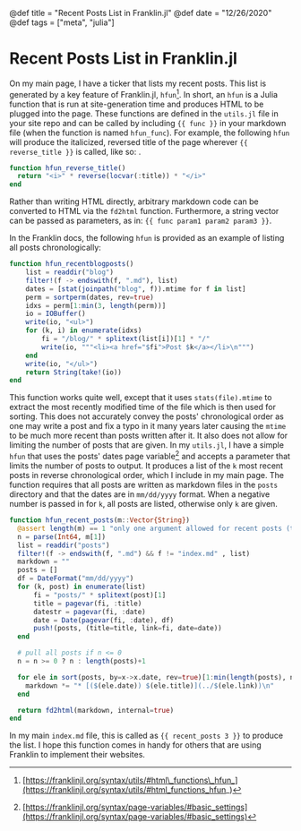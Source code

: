 @def title = "Recent Posts List in Franklin.jl"
@def date = "12/26/2020"
@def tags = ["meta", "julia"]

# Recent Posts List in Franklin.jl
 
On my main page, I have a ticker that lists my recent posts. This list is generated by a key feature of Franklin.jl, `hfun`[^1]. In short, an `hfun` is a Julia function that is run at site-generation time and produces HTML to be plugged into the page. These functions are defined in the `utils.jl` file in your site repo and can be called by including `{{ func }}` in your markdown file (when the function is named `hfun_func`).  For example, the following `hfun` will produce the italicized, reversed title of the page wherever `{{ reverse_title }}` is called, like so: .

```julia
function hfun_reverse_title()
  return "<i>" * reverse(locvar(:title)) * "</i>"
end
```

Rather than writing HTML directly, arbitrary markdown code can be converted to HTML via the `fd2html` function. Furthermore, a string vector can be passed as parameters, as in: `{{ func param1 param2 param3 }}`.

In the Franklin docs, the following `hfun` is provided as an example of listing all posts chronologically:

```julia
function hfun_recentblogposts()
    list = readdir("blog")
    filter!(f -> endswith(f, ".md"), list)
    dates = [stat(joinpath("blog", f)).mtime for f in list]
    perm = sortperm(dates, rev=true)
    idxs = perm[1:min(3, length(perm))]
    io = IOBuffer()
    write(io, "<ul>")
    for (k, i) in enumerate(idxs)
        fi = "/blog/" * splitext(list[i])[1] * "/"
        write(io, """<li><a href="$fi">Post $k</a></li>\n""")
    end
    write(io, "</ul>")
    return String(take!(io))
end
```

This function works quite well, except that it uses `stats(file).mtime` to extract the most recently modified time of the file which is then used for sorting. This does not accurately convey the posts' chronological order as one may write a post and fix a typo in it many years later causing the `mtime` to be much more recent than posts written after it. It also does not allow for limiting the number of posts that are given. In my `utils.jl`, I have a simple `hfun` that uses the posts' dates page variable[^2] and accepts a parameter that limits the number of posts to output. It produces a list of the `k` most recent posts in reverse chronological order, which I include in my main page. The function requires that all posts are written as markdown files in the `posts` directory and that the dates are in `mm/dd/yyyy` format. When a negative number is passed in for `k`, all posts are listed, otherwise only `k` are given.

```julia
function hfun_recent_posts(m::Vector{String})
  @assert length(m) == 1 "only one argument allowed for recent posts (the number of recent posts to pull)"
  n = parse(Int64, m[1])
  list = readdir("posts")
  filter!(f -> endswith(f, ".md") && f != "index.md" , list)
  markdown = ""
  posts = []
  df = DateFormat("mm/dd/yyyy")
  for (k, post) in enumerate(list)
      fi = "posts/" * splitext(post)[1]
      title = pagevar(fi, :title)
      datestr = pagevar(fi, :date)
      date = Date(pagevar(fi, :date), df)
      push!(posts, (title=title, link=fi, date=date))
  end

  # pull all posts if n <= 0
  n = n >= 0 ? n : length(posts)+1

  for ele in sort(posts, by=x->x.date, rev=true)[1:min(length(posts), n)]
    markdown *= "* [($(ele.date)) $(ele.title)](../$(ele.link))\n"
  end

  return fd2html(markdown, internal=true)
end
```

In my main `index.md` file, this is called as `{{ recent_posts 3 }}` to produce the list. I hope this function comes in handy for others that are using Franklin to implement their websites.

[^1]: [https://franklinjl.org/syntax/utils/#html\_functions\_hfun_](https://franklinjl.org/syntax/utils/#html_functions_hfun_)
[^2]: [https://franklinjl.org/syntax/page-variables/#basic_settings](https://franklinjl.org/syntax/page-variables/#basic_settings)